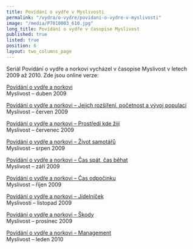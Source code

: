 ```yaml
---
title: Povídání o vydře v Myslivosti
permalink: "/vydra/o-vydre/povidani-o-vydre-v-myslivosti"
image: "/media/P7010003_610.jpg"
long_title: Povídání o vydře v časopise Myslivost
published: true
listed: true
position: 6
layout: two_columns_page
---
```

Seriál Povídání o vydře a norkovi vycházel v časopise Myslivost v letech
2009 až 2010. Zde jsou online verze:

[Povídání o vydře a norkovi][1]  
Myslivost – duben 2009

[Povídání o vydře a norkovi – Jejich rozšíření, početnost a vývoj
populací][2]  
Myslivost – červen 2009

[Povídání o vydře a norkovi – Prostředí kde žijí][3]  
Myslivost – červenec 2009

[Povídání o vydře a norkovi – Život samotářů][4]  
Myslivost – srpen 2009

[Povídání o vydře a norkovi – Čas spát, čas běhat][5]  
Myslivost – září 2009

[Povídání o vydře a norkovi – Čas odpočinku][6]  
Myslivost – říjen 2009

[Povídání o vydře a norkovi – Jídelníček][7]  
Myslivosti – listopad 2009

[Povídání o vydře a norkovi – Škody][8]  
Myslivost – prosinec 2009

[Povídání o vydře a norkovi – Management][9]  
Myslivost – leden 2010


[1]: http://www.myslivost.cz/Casopis-Myslivost/Myslivost/2009/Duben---2009/Povidani-o-vydre-a-norkovi.aspx
[2]: http://www.myslivost.cz/Casopis-Myslivost/Myslivost/2009/Cerven---2009/Povidani-o-vydre-a-norkovi.aspx
[3]: http://www.myslivost.cz/Casopis-Myslivost/Myslivost/2009/Cervenec---2009/Povidani-o-vydre-a-norkovi---Prostredi-kde-ziji.aspx
[4]: http://www.myslivost.cz/Casopis-Myslivost/Myslivost/2009/Srpen---2009/Povidani-o-vydre-a-norkovi---Zivot-samotaru.aspx
[5]: http://www.myslivost.cz/Casopis-Myslivost/Myslivost/2009/Zari---2009/Povidani-o-vydre-a-norkovi---Cas-spat--cas-behat.aspx
[6]: http://www.myslivost.cz/Casopis-Myslivost/Myslivost/2009/Rijen---2009/Povidani-o-vydre-a-norkovi-CAS-ODPOCINKU.aspx
[7]: http://www.myslivost.cz/Casopis-Myslivost/Myslivost/2009/11-2009/Povidani-o-vydre-a-norkovi---Jidelnicek.aspx
[8]: http://www.myslivost.cz/Casopis-Myslivost/Myslivost/2009/Prosinec---2009/Povidani-o-vydre-a-norkovi---Skody.aspx
[9]: http://www.myslivost.cz/Casopis-Myslivost/Myslivost/2010/Leden---2010/Povidani-o-vydre-a-norkovi---MANAGEMENT.aspx

